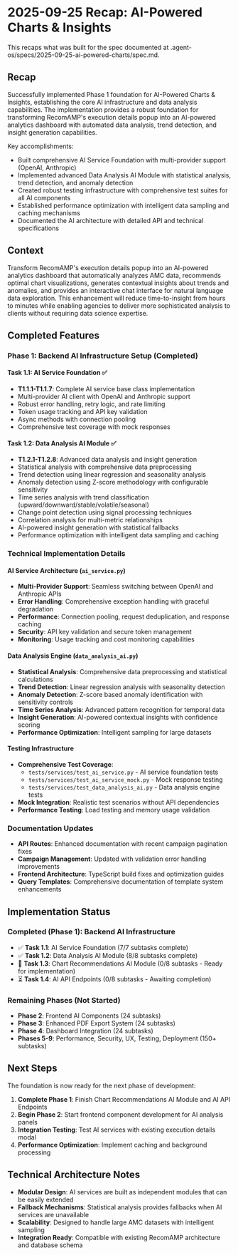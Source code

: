 # 2025-09-25 Recap: AI-Powered Charts & Insights

This recaps what was built for the spec documented at .agent-os/specs/2025-09-25-ai-powered-charts/spec.md.

## Recap

Successfully implemented Phase 1 foundation for AI-Powered Charts & Insights, establishing the core AI infrastructure and data analysis capabilities. The implementation provides a robust foundation for transforming RecomAMP's execution details popup into an AI-powered analytics dashboard with automated data analysis, trend detection, and insight generation capabilities.

Key accomplishments:
- Built comprehensive AI Service Foundation with multi-provider support (OpenAI, Anthropic)
- Implemented advanced Data Analysis AI Module with statistical analysis, trend detection, and anomaly detection
- Created robust testing infrastructure with comprehensive test suites for all AI components
- Established performance optimization with intelligent data sampling and caching mechanisms
- Documented the AI architecture with detailed API and technical specifications

## Context

Transform RecomAMP's execution details popup into an AI-powered analytics dashboard that automatically analyzes AMC data, recommends optimal chart visualizations, generates contextual insights about trends and anomalies, and provides an interactive chat interface for natural language data exploration. This enhancement will reduce time-to-insight from hours to minutes while enabling agencies to deliver more sophisticated analysis to clients without requiring data science expertise.

## Completed Features

### Phase 1: Backend AI Infrastructure Setup (Completed)

#### Task 1.1: AI Service Foundation ✅
- **T1.1.1-T1.1.7**: Complete AI service base class implementation
- Multi-provider AI client with OpenAI and Anthropic support
- Robust error handling, retry logic, and rate limiting
- Token usage tracking and API key validation
- Async methods with connection pooling
- Comprehensive test coverage with mock responses

#### Task 1.2: Data Analysis AI Module ✅
- **T1.2.1-T1.2.8**: Advanced data analysis and insight generation
- Statistical analysis with comprehensive data preprocessing
- Trend detection using linear regression and seasonality analysis
- Anomaly detection using Z-score methodology with configurable sensitivity
- Time series analysis with trend classification (upward/downward/stable/volatile/seasonal)
- Change point detection using signal processing techniques
- Correlation analysis for multi-metric relationships
- AI-powered insight generation with statistical fallbacks
- Performance optimization with intelligent data sampling and caching

### Technical Implementation Details

#### AI Service Architecture (`ai_service.py`)
- **Multi-Provider Support**: Seamless switching between OpenAI and Anthropic APIs
- **Error Handling**: Comprehensive exception handling with graceful degradation
- **Performance**: Connection pooling, request deduplication, and response caching
- **Security**: API key validation and secure token management
- **Monitoring**: Usage tracking and cost monitoring capabilities

#### Data Analysis Engine (`data_analysis_ai.py`)
- **Statistical Analysis**: Comprehensive data preprocessing and statistical calculations
- **Trend Detection**: Linear regression analysis with seasonality detection
- **Anomaly Detection**: Z-score based anomaly identification with sensitivity controls
- **Time Series Analysis**: Advanced pattern recognition for temporal data
- **Insight Generation**: AI-powered contextual insights with confidence scoring
- **Performance Optimization**: Intelligent sampling for large datasets

#### Testing Infrastructure
- **Comprehensive Test Coverage**:
  - `tests/services/test_ai_service.py` - AI service foundation tests
  - `tests/services/test_ai_service_mock.py` - Mock response testing
  - `tests/services/test_data_analysis_ai.py` - Data analysis engine tests
- **Mock Integration**: Realistic test scenarios without API dependencies
- **Performance Testing**: Load testing and memory usage validation

### Documentation Updates
- **API Routes**: Enhanced documentation with recent campaign pagination fixes
- **Campaign Management**: Updated with validation error handling improvements
- **Frontend Architecture**: TypeScript build fixes and optimization guides
- **Query Templates**: Comprehensive documentation of template system enhancements

## Implementation Status

### Completed (Phase 1): Backend AI Infrastructure
- ✅ **Task 1.1**: AI Service Foundation (7/7 subtasks complete)
- ✅ **Task 1.2**: Data Analysis AI Module (8/8 subtasks complete)
- 🔄 **Task 1.3**: Chart Recommendations AI Module (0/8 subtasks - Ready for implementation)
- ⏳ **Task 1.4**: AI API Endpoints (0/8 subtasks - Awaiting completion)

### Remaining Phases (Not Started)
- **Phase 2**: Frontend AI Components (24 subtasks)
- **Phase 3**: Enhanced PDF Export System (24 subtasks)
- **Phase 4**: Dashboard Integration (24 subtasks)
- **Phases 5-9**: Performance, Security, UX, Testing, Deployment (150+ subtasks)

## Next Steps

The foundation is now ready for the next phase of development:

1. **Complete Phase 1**: Finish Chart Recommendations AI Module and AI API Endpoints
2. **Begin Phase 2**: Start frontend component development for AI analysis panels
3. **Integration Testing**: Test AI services with existing execution details modal
4. **Performance Optimization**: Implement caching and background processing

## Technical Architecture Notes

- **Modular Design**: AI services are built as independent modules that can be easily extended
- **Fallback Mechanisms**: Statistical analysis provides fallbacks when AI services are unavailable
- **Scalability**: Designed to handle large AMC datasets with intelligent sampling
- **Integration Ready**: Compatible with existing RecomAMP architecture and database schema